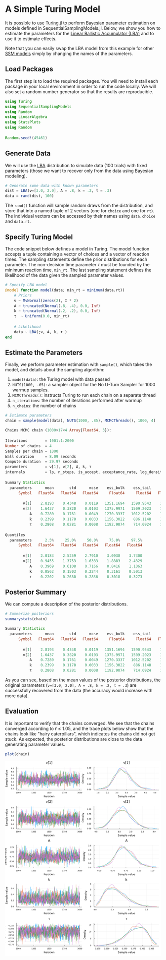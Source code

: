 # A Simple Turing Model

It is possible to use [Turing.jl](https://turinglang.org/stable/) to perform Bayesian parameter estimation on models defined in SequentialSamplingModels.jl. Below, we show you how to estimate the parameters for the [Linear Ballistic Accumulator (LBA)](https://itsdfish.github.io/SequentialSamplingModels.jl/dev/lba/) and to use it to estimate effects.

Note that you can easily swap the LBA model from this example for other [SSM models](https://itsdfish.github.io/SequentialSamplingModels.jl/dev/api/) simply by changing the names of the parameters.

## Load Packages

The first step is to load the required packages. You will need to install each package in your local
environment in order to run the code locally. We will also set a random number generator so that the results are reproducible.

```julia
using Turing
using SequentialSamplingModels
using Random
using LinearAlgebra
using StatsPlots
using Random

Random.seed!(45461)
```

## Generate Data

We will use the [LBA](https://itsdfish.github.io/SequentialSamplingModels.jl/dev/lba/) distribution to simulate data (100 trials) with fixed parameters (those we want to recover only from the data using Bayesian modeling).

```julia
# Generate some data with known parameters
dist = LBA(ν=[3.0, 2.0], A = .8, k = .2, τ = .3)
data = rand(dist, 100)
```

The `rand()` function will sample random draws from the distribution, and store that into a named tuple of 2 vectors (one for `choice` and one for `rt`). The individual vectors can be accessed by their names using `data.choice` and `data.rt`.

## Specify Turing Model

The code snippet below defines a model in Turing. The model function accepts a tuple containing
a vector of choices and a vector of reaction times. The sampling statements define the prior distributions for each parameter. The non-decision time parameter $\tau$ must be founded by the minimum reaction time, `min_rt`. The last sampling statement defines the likelihood of the data given the sampled parameter values.

```julia
# Specify LBA model
@model function model(data; min_rt = minimum(data.rt))
    # Priors
    ν ~ MvNormal(zeros(2), I * 2)
    A ~ truncated(Normal(.8, .4), 0.0, Inf)
    k ~ truncated(Normal(.2, .2), 0.0, Inf)
    τ  ~ Uniform(0.0, min_rt)

    # Likelihood
    data ~ LBA(;ν, A, k, τ )
end
```


## Estimate the Parameters

Finally, we perform parameter estimation with `sample()`, which takes the model, and details about the sampling algorithm:

1. `model(data)`: the Turing model with data passed
2. `NUTS(1000, .65)`: a sampler object for the No U-Turn Sampler for 1000 warmup samples.
3. `MCMCThreads()`: instructs Turing to run each chain on a separate thread
4. `n_iterations`: the number of iterations performed after warmup
5. `n_chains`: the number of chains

```julia
# Estimate parameters
chain = sample(model(data), NUTS(1000, .85), MCMCThreads(), 1000, 4)
```

```julia
Chains MCMC chain (1000×17×4 Array{Float64, 3}):

Iterations        = 1001:1:2000
Number of chains  = 4
Samples per chain = 1000
Wall duration     = 8.09 seconds
Compute duration  = 29.97 seconds
parameters        = ν[1], ν[2], A, k, τ
internals         = lp, n_steps, is_accept, acceptance_rate, log_density, hamiltonian_energy, hamiltonian_energy_error, max_hamiltonian_energy_error, tree_depth, numerical_error, step_size, nom_step_size

Summary Statistics
  parameters      mean       std      mcse    ess_bulk    ess_tail      rhat   ess_per_sec 
      Symbol   Float64   Float64   Float64     Float64     Float64   Float64       Float64 

        ν[1]    2.8193    0.4348    0.0119   1351.1694   1590.9543    1.0023       45.0871
        ν[2]    1.6437    0.3820    0.0103   1375.9971   1509.2023    1.0015       45.9155
           A    0.7280    0.1761    0.0049   1270.3337   1012.5202    1.0026       42.3897
           k    0.2399    0.1178    0.0033   1156.3022    886.1148    1.0028       38.5846
           τ    0.2808    0.0281    0.0008   1192.9074    714.0924    1.0040       39.8060

Quantiles
  parameters      2.5%     25.0%     50.0%     75.0%     97.5% 
      Symbol   Float64   Float64   Float64   Float64   Float64 

        ν[1]    2.0183    2.5259    2.7910    3.0938    3.7300
        ν[2]    0.9455    1.3753    1.6333    1.8883    2.4329
           A    0.3969    0.6108    0.7166    0.8416    1.1063
           k    0.0562    0.1503    0.2244    0.3161    0.5013
           τ    0.2202    0.2630    0.2836    0.3018    0.3273
```
## Posterior Summary

We can compute a description of the posterior distributions.

```julia
# Summarize posteriors
summarystats(chain)
```

```julia 
Summary Statistics
  parameters      mean       std      mcse    ess_bulk    ess_tail      rhat   ess_per_sec 
      Symbol   Float64   Float64   Float64     Float64     Float64   Float64       Float64 

        ν[1]    2.8193    0.4348    0.0119   1351.1694   1590.9543    1.0023       45.0871
        ν[2]    1.6437    0.3820    0.0103   1375.9971   1509.2023    1.0015       45.9155
           A    0.7280    0.1761    0.0049   1270.3337   1012.5202    1.0026       42.3897
           k    0.2399    0.1178    0.0033   1156.3022    886.1148    1.0028       38.5846
           τ    0.2808    0.0281    0.0008   1192.9074    714.0924    1.0040       39.8060
```

As you can see, based on the mean values of the posterior distributions, the original parameters (`ν=[3.0, 2.0], A = .8, k = .2, τ = .3`) are successfully recovered from the data (the accuracy would increase with more data).


## Evaluation

It is important to verify that the chains converged. We see that the chains converged according to $\hat{r} \leq 1.05$, and the trace plots below show that the chains look like "hairy caterpillars", which indicates the chains did not get stuck. As expected, the posterior distributions are close to the data generating parameter values.

```julia
plot(chain)
```

![](assets/simple_turing_example_plot.png)